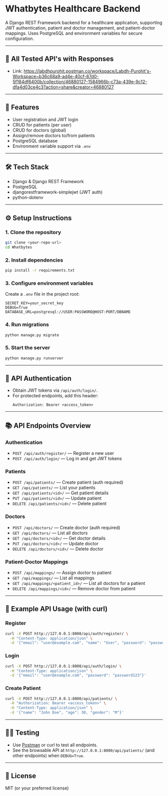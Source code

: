 # Whatbytes Healthcare Backend

A Django REST Framework backend for a healthcare application, supporting JWT authentication, patient and doctor management, and patient-doctor mappings. Uses PostgreSQL and environment variables for secure configuration.

---
## 🚀 All Tested API's with Responses

- Link: https://labdhpurohit.postman.co/workspace/Labdh-Purohit's-Workspace~b36c68a9-ad4e-40cf-87d0-5f184df6400b/collection/46880127-1584966b-c73a-439e-9c12-dfa4d03ce4c3?action=share&creator=46880127

---

## 🚀 Features
- User registration and JWT login
- CRUD for patients (per user)
- CRUD for doctors (global)
- Assign/remove doctors to/from patients
- PostgreSQL database
- Environment variable support via `.env`

---

## 🛠️ Tech Stack
- Django & Django REST Framework
- PostgreSQL
- djangorestframework-simplejwt (JWT auth)
- python-dotenv

---

## ⚙️ Setup Instructions

### 1. Clone the repository
```bash
git clone <your-repo-url>
cd Whatbytes
```

### 2. Install dependencies
```bash
pip install -r requirements.txt
```

### 3. Configure environment variables
Create a `.env` file in the project root:
```
SECRET_KEY=your_secret_key
DEBUG=True
DATABASE_URL=postgresql://USER:PASSWORD@HOST:PORT/DBNAME
```

### 4. Run migrations
```bash
python manage.py migrate
```

### 5. Start the server
```bash
python manage.py runserver
```

---

## 🔑 API Authentication
- Obtain JWT tokens via `/api/auth/login/`.
- For protected endpoints, add this header:
  ```
  Authorization: Bearer <access_token>
  ```

---

## 📚 API Endpoints Overview

### Authentication
- `POST /api/auth/register/` — Register a new user
- `POST /api/auth/login/` — Log in and get JWT tokens

### Patients
- `POST /api/patients/` — Create patient (auth required)
- `GET /api/patients/` — List your patients
- `GET /api/patients/<id>/` — Get patient details
- `PUT /api/patients/<id>/` — Update patient
- `DELETE /api/patients/<id>/` — Delete patient

### Doctors
- `POST /api/doctors/` — Create doctor (auth required)
- `GET /api/doctors/` — List all doctors
- `GET /api/doctors/<id>/` — Get doctor details
- `PUT /api/doctors/<id>/` — Update doctor
- `DELETE /api/doctors/<id>/` — Delete doctor

### Patient-Doctor Mappings
- `POST /api/mappings/` — Assign doctor to patient
- `GET /api/mappings/` — List all mappings
- `GET /api/mappings/<patient_id>/` — List all doctors for a patient
- `DELETE /api/mappings/<id>/` — Remove doctor from patient

---

## 🧪 Example API Usage (with curl)

### Register
```bash
curl -X POST http://127.0.0.1:8000/api/auth/register/ \
  -H "Content-Type: application/json" \
  -d '{"email": "user@example.com", "name": "User", "password": "password123"}'
```

### Login
```bash
curl -X POST http://127.0.0.1:8000/api/auth/login/ \
  -H "Content-Type: application/json" \
  -d '{"email": "user@example.com", "password": "password123"}'
```

### Create Patient
```bash
curl -X POST http://127.0.0.1:8000/api/patients/ \
  -H "Authorization: Bearer <access_token>" \
  -H "Content-Type: application/json" \
  -d '{"name": "John Doe", "age": 30, "gender": "M"}'
```

---

## 🧑‍💻 Testing
- Use [Postman](https://www.postman.com/) or curl to test all endpoints.
- See the browsable API at `http://127.0.0.1:8000/api/patients/` (and other endpoints) when `DEBUG=True`.

---

## 📄 License
MIT (or your preferred license) 

